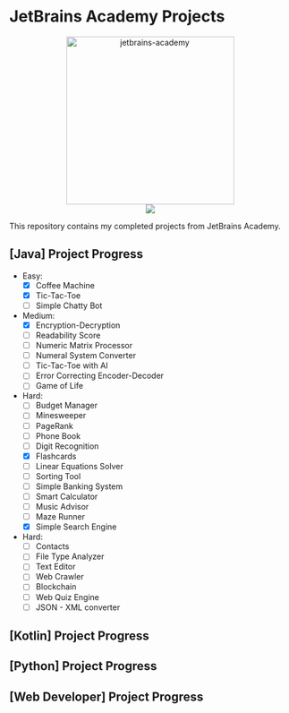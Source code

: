 
# JetBrains Academy Projects
<p align="center">
 <a href="https://www.jetbrains.com/academy/">
		<img src="https://upload.wikimedia.org/wikipedia/commons/thumb/1/1a/JetBrains_Logo_2016.svg/946px-JetBrains_Logo_2016.svg.png" width=300px alt="jetbrains-academy"/>
	</a><br/>
	<img src="https://img.shields.io/badge/In%20Progress-Readability Score-yellow.svg" />
</p>
<p align="center">
  
This repository contains my completed projects from JetBrains Academy.  

## [Java] Project Progress
* Easy:
	- [x] Coffee Machine
	- [x] Tic-Tac-Toe
	- [ ] Simple Chatty Bot
* Medium:
	- [x] Encryption-Decryption
	- [ ] Readability Score
	- [ ] Numeric Matrix Processor
	- [ ] Numeral System Converter
	- [ ] Tic-Tac-Toe with AI
	- [ ] Error Correcting Encoder-Decoder
	- [ ] Game of Life
* Hard:
	- [ ] Budget Manager
	- [ ] Minesweeper
	- [ ] PageRank
	- [ ] Phone Book
	- [ ] Digit Recognition
	- [x] Flashcards
	- [ ] Linear Equations Solver
	- [ ] Sorting Tool
	- [ ] Simple Banking System
	- [ ] Smart Calculator
	- [ ] Music Advisor
	- [ ] Maze Runner
	- [x] Simple Search Engine
* Hard:
	- [ ] Contacts
	- [ ] File Type Analyzer
	- [ ] Text Editor
	- [ ] Web Crawler
	- [ ] Blockchain
	- [ ] Web Quiz Engine
	- [ ] JSON - XML converter

## [Kotlin] Project Progress
## [Python] Project Progress
## [Web Developer] Project Progress

